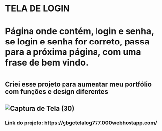 # TELA DE LOGIN
<h1>Página onde contém, login e senha, se login e senha for correto, passa para a próxima página, com uma frase de bem vindo.<h1/>

<h2>Criei esse projeto para aumentar meu portfólio com funções e design diferentes<h2/>

![Captura de Tela (30)](https://user-images.githubusercontent.com/79383274/212808107-ee63995c-921e-4da2-adf0-9cba5c5efff8.png)

<h3>Link do projeto: https://gbgctelalog777.000webhostapp.com/<h3/>
